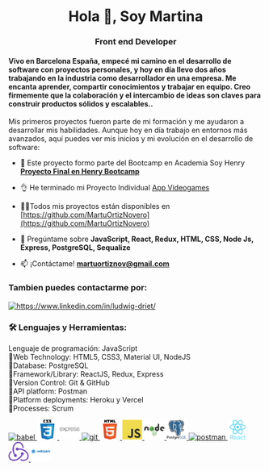 <h1 align="center">Hola 👋, Soy Martina</h1>
<h3 align="center">Front end Developer</h3>
<h4>Vivo en Barcelona España, empecé mi camino en el desarrollo de software con proyectos personales, y hoy en día llevo dos años trabajando en la industria como desarrollador en una empresa.
Me encanta aprender, compartir conocimientos y trabajar en equipo. Creo firmemente que la colaboración y el intercambio de ideas son claves para construir productos sólidos y escalables..
</h4>

Mis primeros proyectos fueron parte de mi formación y me ayudaron a desarrollar mis habilidades. Aunque hoy en día trabajo en entornos más avanzados, aquí puedes ver mis inicios y mi evolución en el desarrollo de software:

- 🔭 Este proyecto formo parte del Bootcamp en Academia Soy Henry [**Proyecto Final en Henry Bootcamp**](https://henry-front.vercel.app/)

- 👌 He terminado mi Proyecto Individual [App Videogames](https://github.com/MartuOrtizNovero/VideogamesApp-Mar)

- 👨‍💻Todos mis proyectos están disponibles en [https://github.com/MartuOrtizNovero](https://github.com/MartuOrtizNovero)

- 💬 Pregúntame sobre **JavaScript, React, Redux, HTML, CSS, Node Js, Express, PostgreSQL, Sequalize**

- 📫 ¡Contáctame! **martuortiznov@gmail.com**

<h3 align="left">Tambien puedes contactarme por:</h3>
<p align="left">
<a href="https://www.linkedin.com/in/martina-ortiznovero/" target="blank"><img align="center" src="https://raw.githubusercontent.com/rahuldkjain/github-profile-readme-generator/master/src/images/icons/Social/linked-in-alt.svg" alt="https://www.linkedin.com/in/ludwig-driet/" height="30" width="40" /></a>
</p>

<h3 align="left"> 🛠️ Lenguajes y Herramientas:</h3>

Lenguaje de programación: JavaScript 
</br>
🔸Web Technology: HTML5, CSS3, Material UI, NodeJS
</br>
🔸Database: PostgreSQL
</br>
🔸Framework/Library: ReactJS, Redux, Express
</br>
🔸Version Control: Git & GitHub
</br>
🔸API platform: Postman
</br>
🔸Platform deployments: Heroku y Vercel
</br>
🔸Processes: Scrum

<p align="left"> <a href="https://babeljs.io/" target="_blank" rel="noreferrer"> <img src="https://www.vectorlogo.zone/logos/babeljs/babeljs-icon.svg" alt="babel" width="40" height="40"/> </a> <a href="https://www.w3schools.com/css/" target="_blank" rel="noreferrer"> <img src="https://raw.githubusercontent.com/devicons/devicon/master/icons/css3/css3-original-wordmark.svg" alt="css3" width="40" height="40"/> </a> <a href="https://expressjs.com" target="_blank" rel="noreferrer"> <img src="https://raw.githubusercontent.com/devicons/devicon/master/icons/express/express-original-wordmark.svg" alt="express" width="40" height="40"/> </a> <a href="https://git-scm.com/" target="_blank" rel="noreferrer"> <img src="https://www.vectorlogo.zone/logos/git-scm/git-scm-icon.svg" alt="git" width="40" height="40"/> </a> <a href="https://www.w3.org/html/" target="_blank" rel="noreferrer"> <img src="https://raw.githubusercontent.com/devicons/devicon/master/icons/html5/html5-original-wordmark.svg" alt="html5" width="40" height="40"/> </a> <a href="https://developer.mozilla.org/en-US/docs/Web/JavaScript" target="_blank" rel="noreferrer"> <img src="https://raw.githubusercontent.com/devicons/devicon/master/icons/javascript/javascript-original.svg" alt="javascript" width="40" height="40"/> </a> <a href="https://nodejs.org" target="_blank" rel="noreferrer"> <img src="https://raw.githubusercontent.com/devicons/devicon/master/icons/nodejs/nodejs-original-wordmark.svg" alt="nodejs" width="40" height="40"/> </a> <a href="https://www.postgresql.org" target="_blank" rel="noreferrer"> <img src="https://raw.githubusercontent.com/devicons/devicon/master/icons/postgresql/postgresql-original-wordmark.svg" alt="postgresql" width="40" height="40"/> </a> <a href="https://postman.com" target="_blank" rel="noreferrer"> <img src="https://www.vectorlogo.zone/logos/getpostman/getpostman-icon.svg" alt="postman" width="40" height="40"/> </a> <a href="https://reactjs.org/" target="_blank" rel="noreferrer"> <img src="https://raw.githubusercontent.com/devicons/devicon/master/icons/react/react-original-wordmark.svg" alt="react" width="40" height="40"/> </a> <a href="https://redux.js.org" target="_blank" rel="noreferrer"> <img src="https://raw.githubusercontent.com/devicons/devicon/master/icons/redux/redux-original.svg" alt="redux" width="40" height="40"/> </a> <a href="https://webpack.js.org" target="_blank" rel="noreferrer"> <img src="https://raw.githubusercontent.com/devicons/devicon/d00d0969292a6569d45b06d3f350f463a0107b0d/icons/webpack/webpack-original-wordmark.svg" alt="webpack" width="40" height="40"/> </a> </p>
